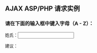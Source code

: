 <h2>AJAX ASP/PHP 请求实例</h2>
<h3>请在下面的输入框中键入字母（A - Z）：</h3>
<form action="">
    姓氏：<input type="text" id="txt1" onkeyup="showHint(this.value)" />
</form>
<p>建议：<span id="txtHint"></span></p>
<script>
    var xmlhttp;
    function loadXMLDoc(url,cfunc) {
        if(window.XMLHttpRequest){
            xmlhttp=new XMLHttpRequest();
        }else{
            xmlhttp=new ActiveXObject("Microsoft.XMLHTTP");
        }
        xmlhttp.onreadystatechange=cfunc;
        xmlhttp.open("GET",url,true);
        xmlhttp.send();
    }
    
    function showHint(str) {
        if (str.length==0)
        {
            document.getElementById("txtHint").innerHTML="暂无推荐";
            return;
        }
        loadXMLDoc("getuser.php",function () {
            if (xmlhttp.readyState==4 && xmlhttp.status==200)
            {
                console.log(xmlhttp.responseText);
                document.getElementById("txtHint").innerHTML=xmlhttp.responseText;
            }
        });
    }
</script>
